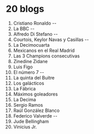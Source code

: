 # 20 blogs

1. Cristiano Ronaldo --
1. La BBC --
1. Alfredo Di Stefano --
1. Courtois, Keylor Navas y Casillas --
1. La Decimocuarta
1. Mexicanos en el Real Madrid
1. Las 3 Champions consecutivas
1. Zinedine Zidane
1. Luis Figo
1. El número 7 --
1. La quinta del Buitre
1. Los galácticos
1. La Fábrica
1. Máximos goleadores
1. La Decima
1. Sergio Ramos
1. Raúl González Blanco
1. Federico Valverde --
1. Jude Bellingham
1. Vinicius Jr.